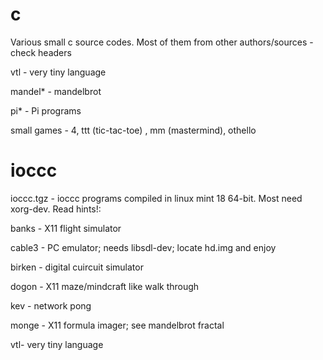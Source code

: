 # c

Various small c source codes. Most of them from other authors/sources - check headers

vtl - very tiny language

mandel* - mandelbrot

pi* - Pi programs

small games - 4, ttt (tic-tac-toe) , mm (mastermind), othello

# ioccc

ioccc.tgz - ioccc programs compiled in linux mint 18 64-bit. Most need xorg-dev. Read hints!:

banks - X11 flight simulator

cable3 - PC emulator; needs libsdl-dev; locate hd.img and enjoy

birken - digital cuircuit simulator

dogon - X11 maze/mindcraft like walk through

kev - network pong

monge - X11 formula imager; see mandelbrot fractal

vtl- very tiny language




